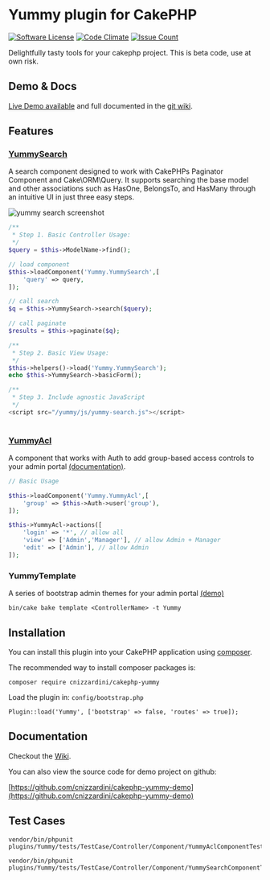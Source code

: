 # Yummy plugin for CakePHP

[![Software License](https://img.shields.io/badge/license-MIT-brightgreen.svg?style=flat-square)](LICENSE.txt)
[![Code Climate](https://codeclimate.com/github/cnizzardini/cakephp-yummy/badges/gpa.svg)](https://codeclimate.com/github/cnizzardini/cakephp-yummy)
[![Issue Count](https://codeclimate.com/github/cnizzardini/cakephp-yummy/badges/issue_count.svg)](https://codeclimate.com/github/cnizzardini/cakephp-yummy)

Delightfully tasty tools for your cakephp project.  This is beta code, use at own risk.

## Demo & Docs

[Live Demo available](http://cake3.cnizz.com/yummy-demo) and full documented in the [git wiki](https://github.com/cnizzardini/cakephp-yummy/wiki).

## Features

### [YummySearch](https://github.com/cnizzardini/cakephp-yummy/wiki/Yummy-Search)

A search component designed to work with CakePHPs Paginator Component and Cake\ORM\Query. It supports searching the 
base model and other associations such as HasOne, BelongsTo, and HasMany through an intuitive UI in just three easy steps.

![yummy search screenshot](https://www.cnizz.com/media/cakephp-yummy-search-screenshot.png)

```php
/**
 * Step 1. Basic Controller Usage:
 */
$query = $this->ModelName->find();

// load component
$this->loadComponent('Yummy.YummySearch',[
    'query' => query,
]);

// call search
$q = $this->YummySearch->search($query);

// call paginate
$results = $this->paginate($q);

/**
 * Step 2. Basic View Usage:
 */
$this->helpers()->load('Yummy.YummySearch');
echo $this->YummySearch->basicForm();

/**
 * Step 3. Include agnostic JavaScript
 */
<script src="/yummy/js/yummy-search.js"></script>
 
```

### [YummyAcl](https://github.com/cnizzardini/cakephp-yummy/wiki/Yummy-ACL)

A component that works with Auth to add group-based access controls to your admin portal 
[(documentation)](https://github.com/cnizzardini/cakephp-yummy/wiki/Yummy-ACL). 

```php
// Basic Usage

$this->loadComponent('Yummy.YummyAcl',[
    'group' => $this->Auth->user('group'),
]);

$this->YummyAcl->actions([
    'login' => '*', // allow all 
    'view' => ['Admin','Manager'], // allow Admin + Manager
    'edit' => ['Admin'], // allow Admin
]);
```

### YummyTemplate

A series of bootstrap admin themes for your admin portal [(demo)](http://cake3.cnizz.com/yummy-demo/teams)

```
bin/cake bake template <ControllerName> -t Yummy
```

## Installation

You can install this plugin into your CakePHP application using [composer](http://getcomposer.org).

The recommended way to install composer packages is:

```
composer require cnizzardini/cakephp-yummy
```

Load the plugin in: `config/bootstrap.php`

```
Plugin::load('Yummy', ['bootstrap' => false, 'routes' => true]);
```

## Documentation

Checkout the [Wiki](https://github.com/cnizzardini/cakephp-yummy/wiki/).

You can also view the source code for demo project on github:

[https://github.com/cnizzardini/cakephp-yummy-demo](https://github.com/cnizzardini/cakephp-yummy-demo)

## Test Cases
```
vendor/bin/phpunit plugins/Yummy/tests/TestCase/Controller/Component/YummyAclComponentTest.php

vendor/bin/phpunit plugins/Yummy/tests/TestCase/Controller/Component/YummySearchComponentTest.php
```